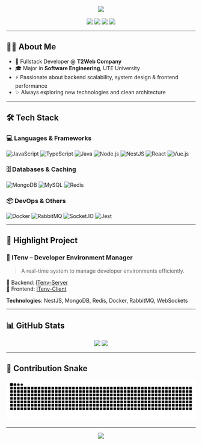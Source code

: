 <!-- Header Banner -->
<p align="center">
  <img src="https://capsule-render.vercel.app/api?type=waving&height=200&color=0:85FFBD,100:FFFB7D&text=Trịnh%20Ngọc%20Thương&fontAlign=40&fontAlignY=40&fontSize=40&desc=Fullstack%20Developer%20💻&descAlign=60&descAlignY=55" />
</p>

<!-- Contact Badges -->
<p align="center">
  <a href="mailto:trinhngocthuong17523@gmail.com"><img src="https://img.shields.io/badge/Gmail-EA4335?style=for-the-badge&logo=gmail&logoColor=white" /></a>
  <a href="https://github.com/ngok-thuong"><img src="https://img.shields.io/badge/GitHub-181717?style=for-the-badge&logo=github&logoColor=white" /></a>
  <a href="https://www.linkedin.com/in/ngocthuong-trinh-44bb85375/"><img src="https://img.shields.io/badge/LinkedIn-0A66C2?style=for-the-badge&logo=linkedin&logoColor=white" /></a>
  <a href="https://www.facebook.com/ngocthuong.trinh.52/"><img src="https://img.shields.io/badge/Facebook-1877F2?style=for-the-badge&logo=facebook&logoColor=white" /></a>
</p>

---

## 👨‍💻 About Me

- 💼 Fullstack Developer @ **T2Web Company**
- 🎓 Major in **Software Engineering**, UTE University
- ⚡ Passionate about backend scalability, system design & frontend performance
- ✨ Always exploring new technologies and clean architecture

---

## 🛠 Tech Stack

### 💻 Languages & Frameworks
![JavaScript](https://img.shields.io/badge/JavaScript-F7DF1E?logo=javascript&style=flat-square)
![TypeScript](https://img.shields.io/badge/TypeScript-3178C6?logo=typescript&style=flat-square)
![Java](https://img.shields.io/badge/Java-007396?logo=java&style=flat-square)
![Node.js](https://img.shields.io/badge/Node.js-339933?logo=node.js&style=flat-square)
![NestJS](https://img.shields.io/badge/NestJS-E0234E?logo=nestjs&style=flat-square)
![React](https://img.shields.io/badge/React-61DAFB?logo=react&style=flat-square)
![Vue.js](https://img.shields.io/badge/Vue.js-4FC08D?logo=vue.js&style=flat-square)

### 🗄 Databases & Caching
![MongoDB](https://img.shields.io/badge/MongoDB-47A248?logo=mongodb&style=flat-square)
![MySQL](https://img.shields.io/badge/MySQL-00758F?logo=mysql&style=flat-square)
![Redis](https://img.shields.io/badge/Redis-DC382D?logo=redis&style=flat-square)

### 📦 DevOps & Others
![Docker](https://img.shields.io/badge/Docker-2496ED?logo=docker&style=flat-square)
![RabbitMQ](https://img.shields.io/badge/RabbitMQ-FF6600?logo=rabbitmq&style=flat-square)
![Socket.IO](https://img.shields.io/badge/Socket.IO-010101?logo=socket.io&style=flat-square)
![Jest](https://img.shields.io/badge/Jest-C21325?logo=jest&style=flat-square)

---

## 🚀 Highlight Project

### 🧱 ITenv – Developer Environment Manager

> A real-time system to manage developer environments efficiently.

🔗 Backend: [ITenv-Server](https://github.com/ngok-thuong/ITenv-Server)  
🔗 Frontend: [ITenv-Client](https://github.com/duongthiu/ITenv-Client)

**Technologies**: NestJS, MongoDB, Redis, Docker, RabbitMQ, WebSockets

---

## 📊 GitHub Stats

<p align="center">
  <img src="https://github-readme-stats.vercel.app/api?username=ngok-thuong&show_icons=true&theme=vue&hide_border=true&count_private=true" width="48%"/>
  <img src="https://github-readme-stats.vercel.app/api/top-langs/?username=ngok-thuong&layout=compact&theme=vue&hide_border=true" width="48%" />
</p>

---

## 🐍 Contribution Snake

<p align="center">
  <img src="https://raw.githubusercontent.com/ngok-thuong/ngok-thuong/output/github-contribution-grid-snake.svg" />
</p>

---

<p align="center">
  <img src="https://capsule-render.vercel.app/api?type=waving&color=0:FFFB7D,100:85FFBD&height=100&section=footer"/>
</p>
